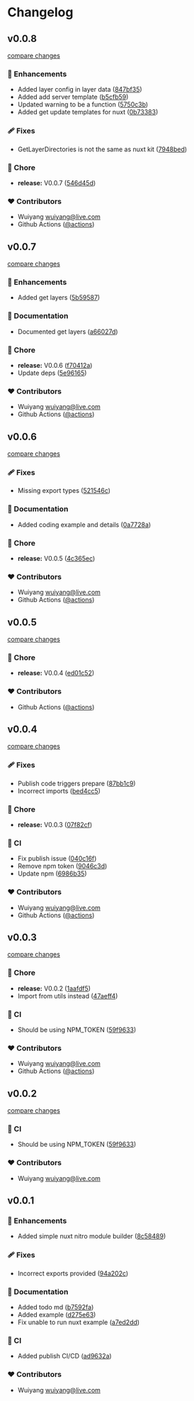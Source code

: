 # Changelog


## v0.0.8

[compare changes](https://github.com/wuiyang/nuxt-nitro-module-kit/compare/v0.0.7...v0.0.8)

### 🚀 Enhancements

- Added layer config in layer data ([847bf35](https://github.com/wuiyang/nuxt-nitro-module-kit/commit/847bf35))
- Added add server template ([b5cfb59](https://github.com/wuiyang/nuxt-nitro-module-kit/commit/b5cfb59))
- Updated warning to be a function ([5750c3b](https://github.com/wuiyang/nuxt-nitro-module-kit/commit/5750c3b))
- Added get update templates for nuxt ([0b73383](https://github.com/wuiyang/nuxt-nitro-module-kit/commit/0b73383))

### 🩹 Fixes

- GetLayerDirectories is not the same as nuxt kit ([7948bed](https://github.com/wuiyang/nuxt-nitro-module-kit/commit/7948bed))

### 🏡 Chore

- **release:** V0.0.7 ([546d45d](https://github.com/wuiyang/nuxt-nitro-module-kit/commit/546d45d))

### ❤️ Contributors

- Wuiyang <wuiyang@live.com>
- Github Actions ([@actions](https://github.com/actions))

## v0.0.7

[compare changes](https://github.com/wuiyang/nuxt-nitro-module-kit/compare/v0.0.6...v0.0.7)

### 🚀 Enhancements

- Added get layers ([5b59587](https://github.com/wuiyang/nuxt-nitro-module-kit/commit/5b59587))

### 📖 Documentation

- Documented get layers ([a66027d](https://github.com/wuiyang/nuxt-nitro-module-kit/commit/a66027d))

### 🏡 Chore

- **release:** V0.0.6 ([f70412a](https://github.com/wuiyang/nuxt-nitro-module-kit/commit/f70412a))
- Update deps ([5e96165](https://github.com/wuiyang/nuxt-nitro-module-kit/commit/5e96165))

### ❤️ Contributors

- Wuiyang <wuiyang@live.com>
- Github Actions ([@actions](https://github.com/actions))

## v0.0.6

[compare changes](https://github.com/wuiyang/nuxt-nitro-module-kit/compare/v0.0.5...v0.0.6)

### 🩹 Fixes

- Missing export types ([521546c](https://github.com/wuiyang/nuxt-nitro-module-kit/commit/521546c))

### 📖 Documentation

- Added coding example and details ([0a7728a](https://github.com/wuiyang/nuxt-nitro-module-kit/commit/0a7728a))

### 🏡 Chore

- **release:** V0.0.5 ([4c365ec](https://github.com/wuiyang/nuxt-nitro-module-kit/commit/4c365ec))

### ❤️ Contributors

- Wuiyang <wuiyang@live.com>
- Github Actions ([@actions](https://github.com/actions))

## v0.0.5

[compare changes](https://github.com/wuiyang/nuxt-nitro-module-kit/compare/v0.0.4...v0.0.5)

### 🏡 Chore

- **release:** V0.0.4 ([ed01c52](https://github.com/wuiyang/nuxt-nitro-module-kit/commit/ed01c52))

### ❤️ Contributors

- Github Actions ([@actions](https://github.com/actions))

## v0.0.4

[compare changes](https://github.com/wuiyang/nuxt-nitro-module-kit/compare/v0.0.3...v0.0.4)

### 🩹 Fixes

- Publish code triggers prepare ([87bb1c9](https://github.com/wuiyang/nuxt-nitro-module-kit/commit/87bb1c9))
- Incorrect imports ([bed4cc5](https://github.com/wuiyang/nuxt-nitro-module-kit/commit/bed4cc5))

### 🏡 Chore

- **release:** V0.0.3 ([07f82cf](https://github.com/wuiyang/nuxt-nitro-module-kit/commit/07f82cf))

### 🤖 CI

- Fix publish issue ([040c16f](https://github.com/wuiyang/nuxt-nitro-module-kit/commit/040c16f))
- Remove npm token ([9046c3d](https://github.com/wuiyang/nuxt-nitro-module-kit/commit/9046c3d))
- Update npm ([6986b35](https://github.com/wuiyang/nuxt-nitro-module-kit/commit/6986b35))

### ❤️ Contributors

- Wuiyang <wuiyang@live.com>
- Github Actions ([@actions](https://github.com/actions))

## v0.0.3

[compare changes](https://github.com/wuiyang/nuxt-nitro-module-kit/compare/v0.0.2...v0.0.3)

### 🏡 Chore

- **release:** V0.0.2 ([1aafdf5](https://github.com/wuiyang/nuxt-nitro-module-kit/commit/1aafdf5))
- Import from utils instead ([47aeff4](https://github.com/wuiyang/nuxt-nitro-module-kit/commit/47aeff4))

### 🤖 CI

- Should be using NPM_TOKEN ([59f9633](https://github.com/wuiyang/nuxt-nitro-module-kit/commit/59f9633))

### ❤️ Contributors

- Wuiyang <wuiyang@live.com>
- Github Actions ([@actions](https://github.com/actions))

## v0.0.2

[compare changes](https://github.com/wuiyang/nuxt-nitro-module-kit/compare/v0.0.2...v0.0.2)

### 🤖 CI

- Should be using NPM_TOKEN ([59f9633](https://github.com/wuiyang/nuxt-nitro-module-kit/commit/59f9633))

### ❤️ Contributors

- Wuiyang <wuiyang@live.com>

## v0.0.1


### 🚀 Enhancements

- Added simple nuxt nitro module builder ([8c58489](https://github.com/wuiyang/nuxt-nitro-module-kit/commit/8c58489))

### 🩹 Fixes

- Incorrect exports provided ([94a202c](https://github.com/wuiyang/nuxt-nitro-module-kit/commit/94a202c))

### 📖 Documentation

- Added todo md ([b7592fa](https://github.com/wuiyang/nuxt-nitro-module-kit/commit/b7592fa))
- Added example ([d275e63](https://github.com/wuiyang/nuxt-nitro-module-kit/commit/d275e63))
- Fix unable to run nuxt example ([a7ed2dd](https://github.com/wuiyang/nuxt-nitro-module-kit/commit/a7ed2dd))

### 🤖 CI

- Added publish CI/CD ([ad9632a](https://github.com/wuiyang/nuxt-nitro-module-kit/commit/ad9632a))

### ❤️ Contributors

- Wuiyang <wuiyang@live.com>

